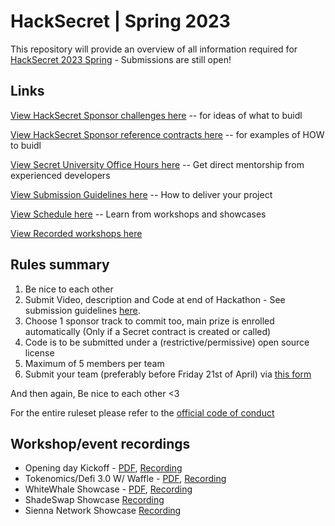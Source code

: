 # HackSecret | Spring 2023

This repository will provide an overview of all information required for [HackSecret 2023 Spring](https://scrt.network/hacksecret-2023) - Submissions are still open!

## Links

[View HackSecret Sponsor challenges here](./SPONSOR-CHALLENGES.md) -- for ideas of what to buidl

[View HackSecret Sponsor reference contracts here](./SPONSOR-REFERENCE-CONTRACTS.md) -- for examples of HOW to buidl

[View Secret University Office Hours here](./OFFICE-HOURS.md) -- Get direct mentorship from experienced developers

[View Submission Guidelines here](./SUBMISSION-GUIDELINES.md) -- How to deliver your project

[View Schedule here](https://view.monday.com/4123545935-38ca584629e98f040c62355d7b2574ba?r=use1) -- Learn from workshops and showcases

[View Recorded workshops here](https://www.youtube.com/@SCRT_agency)

## Rules summary

1. Be nice to each other
2. Submit Video, description and Code at end of Hackathon - See submission guidelines [here](./SUBMISSION-GUIDELINES.md).
3. Choose 1 sponsor track to commit too, main prize is enrolled automatically (Only if a Secret contract is created or called)
4. Code is to be submitted under a (restrictive/permissive) open source license
5. Maximum of 5 members per team
6. Submit your team (preferably before Friday 21st of April) via [this form](https://forms.monday.com/forms/eddf61606750e98adfa1a09273031f0e?r=use1)

And then again, Be nice to each other <3

For the entire ruleset please refer to the [official code of conduct](https://drive.google.com/file/d/17wlPiavqjqBNFUA7Wyc0aPvZF1gfF2Wo/view?usp=sharing)

## Workshop/event recordings

- Opening day Kickoff - [PDF](https://github.com/HackSecret/Spring-2023/blob/main/presentations/HackSecret%20presentation.pdf), [Recording](https://www.youtube.com/watch?v=OfwBLgvT5J4&ab_channel=TheSecretAgency)
- Tokenomics/Defi 3.0 W/ Waffle - [PDF](<https://github.com/HackSecret/Spring-2023/blob/main/presentations/DeFi%20and%20tokenomics%20(2).pdf>), [Recording](https://www.youtube.com/watch?v=1PCb_1wVJio&ab_channel=TheSecretAgency)
- WhiteWhale Showcase - [PDF](https://github.com/HackSecret/Spring-2023/blob/main/presentations/Sen%20Com%20Presentation.pdf), [Recording](https://www.youtube.com/watch?v=8ngamf_6Hqw&ab_channel=TheSecretAgency)
- ShadeSwap Showcase [Recording](https://www.youtube.com/watch?v=vHW0p2mIaHE&ab_channel=TheSecretAgency)
- Sienna Network Showcase [Recording](https://www.youtube.com/watch?v=AP4FBo-vWcY&ab_channel=TheSecretAgency)
